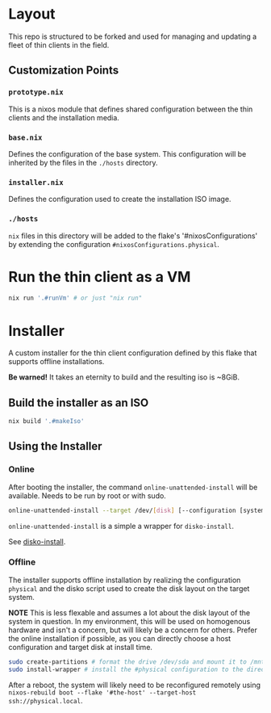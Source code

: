 # Layout

This repo is structured to be forked and used for managing and updating a fleet of thin clients in the field. 

## Customization Points

### `prototype.nix`

This is a nixos module that defines shared configuration between the thin clients and the installation media. 

### `base.nix`

Defines the configuration of the base system. This configuration will be inherited by the files in the `./hosts` directory.

### `installer.nix`

Defines the configuration used to create the installation ISO image.

### `./hosts`

`nix` files in this directory will be added to the flake's '#nixosConfigurations' by extending the configuration `#nixosConfigurations.physical`. 

# Run the thin client as a VM

```sh
nix run '.#runVm' # or just "nix run"
```

# Installer

A custom installer for the thin client configuration defined by this flake that supports offline installations.

**Be warned!** It takes an eternity to build and the resulting iso is ~8GiB.

## Build the installer as an ISO

```sh
nix build '.#makeIso'
```

## Using the Installer

### Online

After booting the installer, the command `online-unattended-install` will be available. Needs to be run by root or with sudo.

```sh
online-unattended-install --target /dev/[disk] [--configuration [system in ./hosts]] [-- [optional disko-install flags]]
```

`online-unattended-install` is a simple a wrapper for `disko-install`.

See [disko-install](https://github.com/nix-community/disko/blob/master/docs/disko-install.md).

### Offline

The installer supports offline installation by realizing the configuration `physical` and the disko script used to create the disk layout on the target system.

**NOTE** This is less flexable and assumes a lot about the disk layout of the system in question. In my environment, this will be used on homogenous hardware and isn't a concern, but will likely be a concern for others. Prefer the online installation if possible, as you can directly choose a host configuration and target disk at install time.

```sh
sudo create-partitions # format the drive /dev/sda and mount it to /mnt
sudo install-wrapper # install the #physical configuration to the directory tree '/mnt'
```

After a reboot, the system will likely need to be reconfigured remotely using `nixos-rebuild boot --flake '#the-host' --target-host ssh://physical.local`.
